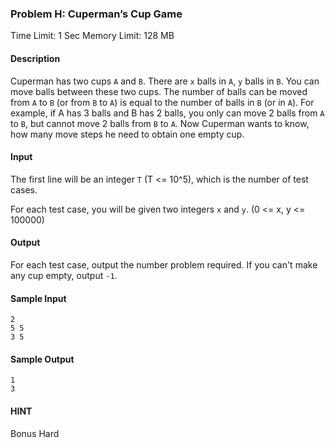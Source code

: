 ### Problem H: Cuperman’s Cup Game

Time Limit: 1 Sec  Memory Limit: 128 MB

#### Description

Cuperman has two cups `A` and `B`. There are `x` balls in `A`, `y` balls in `B`. You can move balls between these two cups. The number of balls can be moved from `A` to `B` (or from `B` to `A`) is equal to the number of balls in `B` (or in `A`). For example, if A has 3 balls and B has 2 balls, you only can move 2 balls from `A` to `B`, but cannot move 2 balls from `B` to `A`. Now Cuperman wants to know, how many move steps he need to obtain one empty cup.


#### Input

The first line will be an integer `T` (T <= 10^5), which is the number of test cases.

For each test case, you will be given two integers `x` and `y`. (0 <= x, y <= 100000)

#### Output


For each test case, output the number problem required. If you can't make any cup empty, output `-1`.


#### Sample Input

```
2
5 5
3 5
```

#### Sample Output

```
1
3
```

#### HINT

Bonus Hard
